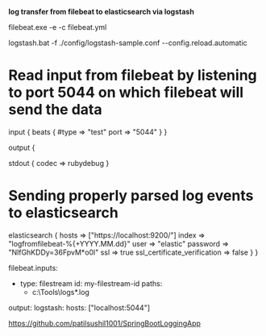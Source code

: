 
**log transfer from filebeat to elasticsearch  via logstash**



filebeat.exe -e -c filebeat.yml

logstash.bat -f ./config/logstash-sample.conf --config.reload.automatic

# Read input from filebeat by listening to port 5044 on which filebeat will send the data
input {
    beats {
	    #type => "test"
        port => "5044"
    }
}
 

output {
   
  stdout {
    codec => rubydebug
  }
 
  # Sending properly parsed log events to elasticsearch
  elasticsearch {
    hosts => ["https://localhost:9200/"]
	index => "logfromfilebeat-%{+YYYY.MM.dd}"
	user  => "elastic"
	password => "NlfGhKDDy=36FpvM*o0l"
	ssl => true
	ssl_certificate_verification => false
  }
}


filebeat.inputs:
- type: filestream
  id: my-filestream-id
  paths:
    - c:\Tools\logs\*.log
      
output:
  logstash:
    hosts: ["localhost:5044"]	
	
	
https://github.com/patilsushil1001/SpringBootLoggingApp
